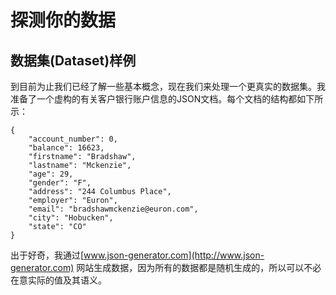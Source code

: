 # 探测你的数据

## 数据集\(Dataset\)样例

到目前为止我们已经了解一些基本概念，现在我们来处理一个更真实的数据集。我准备了一个虚构的有关客户银行账户信息的JSON文档。每个文档的结构都如下所示：

```
{
    "account_number": 0,
    "balance": 16623,
    "firstname": "Bradshaw",
    "lastname": "Mckenzie",
    "age": 29,
    "gender": "F",
    "address": "244 Columbus Place",
    "employer": "Euron",
    "email": "bradshawmckenzie@euron.com",
    "city": "Hobucken",
    "state": "CO"
}
```

出于好奇，我通过[www.json-generator.com](http://www.json-generator.com) 网站生成数据，因为所有的数据都是随机生成的，所以可以不必在意实际的值及其语义。

